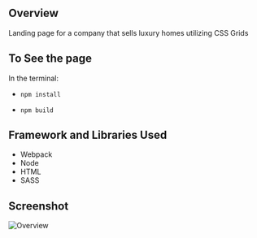 ## Overview

Landing page for a company that sells luxury homes utilizing CSS Grids

## To See the page

In the terminal:

- `npm install`

- `npm build`

## Framework and Libraries Used

- Webpack
- Node
- HTML
- SASS

## Screenshot

![Overview](overview.gif)
